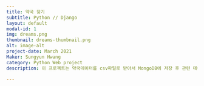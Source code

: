 ```yaml
---
title: 약국 찾기
subtitle: Python // Django
layout: default
modal-id: 1
img: dreams.png
thumbnail: dreams-thumbnail.png
alt: image-alt
project-date: March 2021
Maker: Sungyun Hwang
category: Python Web project
description: 이 프로젝트는 약국데이터를 csv파일로 받아서 MongoDB에 저장 후 관련 데이터를 Django기반의 프레임워크로 만든 웹페이지에 구글맵을 이용해 표시했습니다.

---
```

